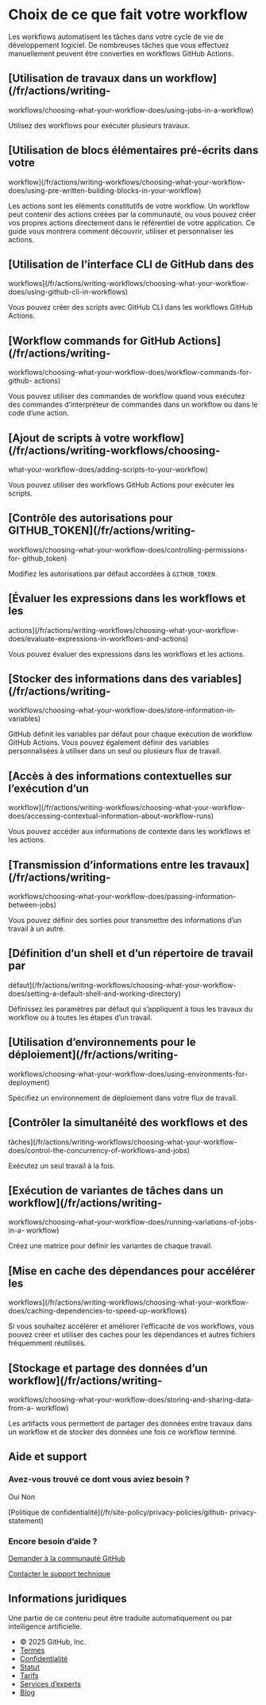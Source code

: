 # Choix de ce que fait votre workflow

Les workflows automatisent les tâches dans votre cycle de vie de développement
logiciel. De nombreuses tâches que vous effectuez manuellement peuvent être
converties en workflows GitHub Actions.

## [Utilisation de travaux dans un workflow](/fr/actions/writing-
workflows/choosing-what-your-workflow-does/using-jobs-in-a-workflow)

Utilisez des workflows pour exécuter plusieurs travaux.

## [Utilisation de blocs élémentaires pré-écrits dans votre
workflow](/fr/actions/writing-workflows/choosing-what-your-workflow-
does/using-pre-written-building-blocks-in-your-workflow)

Les actions sont les éléments constitutifs de votre workflow. Un workflow peut
contenir des actions créées par la communauté, ou vous pouvez créer vos
propres actions directement dans le référentiel de votre application. Ce guide
vous montrera comment découvrir, utiliser et personnaliser les actions.

## [Utilisation de l’interface CLI de GitHub dans des
workflows](/fr/actions/writing-workflows/choosing-what-your-workflow-
does/using-github-cli-in-workflows)

Vous pouvez créer des scripts avec GitHub CLI dans les workflows GitHub
Actions.

## [Workflow commands for GitHub Actions](/fr/actions/writing-
workflows/choosing-what-your-workflow-does/workflow-commands-for-github-
actions)

Vous pouvez utiliser des commandes de workflow quand vous exécutez des
commandes d’interpréteur de commandes dans un workflow ou dans le code d’une
action.

## [Ajout de scripts à votre workflow](/fr/actions/writing-workflows/choosing-
what-your-workflow-does/adding-scripts-to-your-workflow)

Vous pouvez utiliser des workflows GitHub Actions pour exécuter les scripts.

## [Contrôle des autorisations pour GITHUB_TOKEN](/fr/actions/writing-
workflows/choosing-what-your-workflow-does/controlling-permissions-for-
github_token)

Modifiez les autorisations par défaut accordées à `GITHUB_TOKEN`.

## [Évaluer les expressions dans les workflows et les
actions](/fr/actions/writing-workflows/choosing-what-your-workflow-
does/evaluate-expressions-in-workflows-and-actions)

Vous pouvez évaluer des expressions dans les workflows et les actions.

## [Stocker des informations dans des variables](/fr/actions/writing-
workflows/choosing-what-your-workflow-does/store-information-in-variables)

GitHub définit les variables par défaut pour chaque exécution de workflow
GitHub Actions. Vous pouvez également définir des variables personnalisées à
utiliser dans un seul ou plusieurs flux de travail.

## [Accès à des informations contextuelles sur l’exécution d’un
workflow](/fr/actions/writing-workflows/choosing-what-your-workflow-
does/accessing-contextual-information-about-workflow-runs)

Vous pouvez accéder aux informations de contexte dans les workflows et les
actions.

## [Transmission d’informations entre les travaux](/fr/actions/writing-
workflows/choosing-what-your-workflow-does/passing-information-between-jobs)

Vous pouvez définir des sorties pour transmettre des informations d’un travail
à un autre.

## [Définition d’un shell et d’un répertoire de travail par
défaut](/fr/actions/writing-workflows/choosing-what-your-workflow-
does/setting-a-default-shell-and-working-directory)

Définissez les paramètres par défaut qui s’appliquent à tous les travaux du
workflow ou à toutes les étapes d’un travail.

## [Utilisation d’environnements pour le déploiement](/fr/actions/writing-
workflows/choosing-what-your-workflow-does/using-environments-for-deployment)

Spécifiez un environnement de déploiement dans votre flux de travail.

## [Contrôler la simultanéité des workflows et des
tâches](/fr/actions/writing-workflows/choosing-what-your-workflow-
does/control-the-concurrency-of-workflows-and-jobs)

Exécutez un seul travail à la fois.

## [Exécution de variantes de tâches dans un workflow](/fr/actions/writing-
workflows/choosing-what-your-workflow-does/running-variations-of-jobs-in-a-
workflow)

Créez une matrice pour définir les variantes de chaque travail.

## [Mise en cache des dépendances pour accélérer les
workflows](/fr/actions/writing-workflows/choosing-what-your-workflow-
does/caching-dependencies-to-speed-up-workflows)

Si vous souhaitez accélérer et améliorer l’efficacité de vos workflows, vous
pouvez créer et utiliser des caches pour les dépendances et autres fichiers
fréquemment réutilisés.

## [Stockage et partage des données d’un workflow](/fr/actions/writing-
workflows/choosing-what-your-workflow-does/storing-and-sharing-data-from-a-
workflow)

Les artifacts vous permettent de partager des données entre travaux dans un
workflow et de stocker des données une fois ce workflow terminé.

## Aide et support

### Avez-vous trouvé ce dont vous aviez besoin ?

Oui Non

[Politique de confidentialité](/fr/site-policy/privacy-policies/github-
privacy-statement)

### Encore besoin d’aide ?

[Demander à la communauté
GitHub](https://github.com/orgs/community/discussions)

[Contacter le support technique](https://support.github.com)

## Informations juridiques

Une partie de ce contenu peut être traduite automatiquement ou par
intelligence artificielle.

  * © 2025 GitHub, Inc.
  * [Termes](/fr/site-policy/github-terms/github-terms-of-service)
  * [Confidentialité](/fr/site-policy/privacy-policies/github-privacy-statement)
  * [Statut](https://www.githubstatus.com/)
  * [Tarifs](https://github.com/pricing)
  * [Services d’experts](https://services.github.com)
  * [Blog](https://github.blog)

